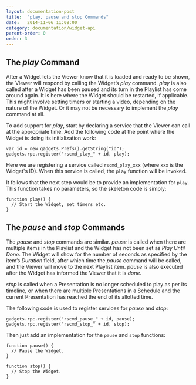 ```yaml
---
layout: documentation-post
title:  "play, pause and stop Commands"
date:   2014-11-06 11:08:00
category: documentation/widget-api
parent-order: 0
order: 3
---
```


## The *play* Command
After a Widget lets the Viewer know that it is loaded and ready to be shown, the Viewer will respond by calling the Widget’s *play* command. *play* is also called after a Widget has been paused and its turn in the Playlist has come around again. It is here where the Widget should be restarted, if applicable. This might involve setting timers or starting a video, depending on the nature of the Widget. Or it may not be necessary to implement the *play* command at all.

To add support for *play*, start by declaring a service that the Viewer can call at the appropriate time. Add the following code at the point where the Widget is doing its initialization work:

```
var id = new gadgets.Prefs().getString("id");
gadgets.rpc.register("rscmd_play_" + id, play);
```

Here we are registering a service called `rscmd_play_xxx` (where `xxx` is the Widget's ID). When this service is called, the `play` function will be invoked.

It follows that the next step would be to provide an implementation for `play`. This function takes no parameters, so the skeleton code is simply:

```
function play() {
  // Start the Widget, set timers etc.
}
```

## The *pause* and *stop* Commands
The *pause* and *stop* commands are similar. *pause* is called when there are multiple items in the Playlist and the Widget has not been set as *Play Until Done*. The Widget will show for the number of seconds as specified by the item’s *Duration* field, after which time the *pause* command will be called, and the Viewer will move to the next Playlist item. *pause* is also executed after the Widget has informed the Viewer that it is *done*.

*stop* is called when a Presentation is no longer scheduled to play as per its timeline, or when there are multiple Presentations in a Schedule and the current Presentation has reached the end of its allotted time.

The following code is used to register services for *pause* and *stop*:

```
gadgets.rpc.register("rscmd_pause_" + id, pause);
gadgets.rpc.register("rscmd_stop_" + id, stop);
```

Then just add an implementation for the `pause` and `stop` functions:

```
function pause() {
  // Pause the Widget.
}

function stop() {
  // Stop the Widget.
}
```